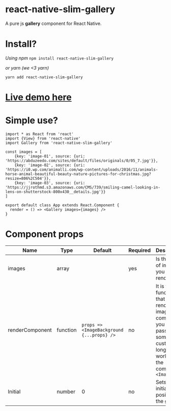 # react-native-slim-gallery
A pure js **gallery** component for React Native.

# Install?
*Using npm*
```npm install react-native-slim-gallery```

*or yarn (we <3 yarn)*

```yarn add react-native-slim-gallery```

# [Live demo here](https://snack.expo.io/@felipepaetzold/react-native-slim-gallery-simple-example)

# Simple use?

    import * as React from 'react'
    import {View} from 'react-native'
    import Gallery from 'react-native-slim-gallery'
    
    const images = [
        {key: 'image-01', source: {uri: 'https://abduzeedo.com/sites/default/files/originals/0/05_7.jpg'}},
        {key: 'image-02', source: {uri: 'https://i0.wp.com/animalli.com/wp-content/uploads/2016/11/animals-horse-animal-beautiful-beauty-nature-pictures-for-christmas.jpg?resize=806%2C504'}},
        {key: 'image-03', source: {uri: 'https://jjrothmd.s3.amazonaws.com/CMS/739/smiling-camel-looking-in-lens-on-shutterstock-800x430__details.jpg'}}
    ]
    
    export default class App extends React.Component {
      render = () => <Gallery images={images} />
    }

# Component props

| Name | Type | Default | Required | Description
|--|--|--|--|--|
| images | array | | yes | Is the array of images you want to render |
| renderComponent | function | `props => <ImageBackground {...props} />` | no | It is the function that renders the image component, you can pass something custom as long as it works as the component `<Image />`
| Initial | number | 0 | no | Sets the initial position of the gallery